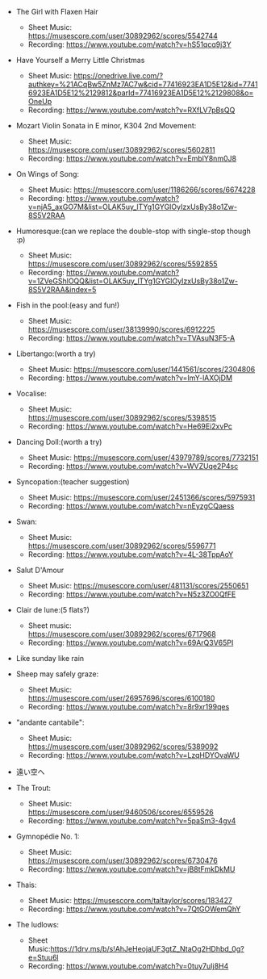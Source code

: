 - The Girl with Flaxen Hair
    - Sheet Music: https://musescore.com/user/30892962/scores/5542744
    - Recording: https://www.youtube.com/watch?v=hS51qcq9j3Y

- Have Yourself a Merry Little Christmas
    - Sheet Music: https://onedrive.live.com/?authkey=%21ACqBw5ZnMz7AC7w&cid=77416923EA1D5E12&id=77416923EA1D5E12%2129812&parId=77416923EA1D5E12%2129808&o=OneUp
    - Recording: https://www.youtube.com/watch?v=RXfLV7pBsQQ

- Mozart Violin Sonata in E minor, K304 2nd Movement: 
    - Sheet Music: https://musescore.com/user/30892962/scores/5602811
    - Recording: https://www.youtube.com/watch?v=EmblY8nm0J8

- On Wings of Song:
    - Sheet Music: https://musescore.com/user/1186266/scores/6674228
    - Recording: https://www.youtube.com/watch?v=njA5_axGO7M&list=OLAK5uy_lTYg1GYGIOyIzxUsBy38o1Zw-8S5V2RAA

- Humoresque:(can we replace the double-stop with single-stop though :p)
    - Sheet Music: https://musescore.com/user/30892962/scores/5592855
    - Recording: https://www.youtube.com/watch?v=1ZVeGShlOQQ&list=OLAK5uy_lTYg1GYGIOyIzxUsBy38o1Zw-8S5V2RAA&index=5

- Fish in the pool:(easy and fun!)
    - Sheet Music: https://musescore.com/user/38139990/scores/6912225
    - Recording: https://www.youtube.com/watch?v=TVAsuN3F5-A

- Libertango:(worth a try)
    - Sheet Music: https://musescore.com/user/1441561/scores/2304806
    - Recording: https://www.youtube.com/watch?v=ImY-lAXOjDM

- Vocalise:
    - Sheet Music: https://musescore.com/user/30892962/scores/5398515
    - Recording: https://www.youtube.com/watch?v=He69Ei2xvPc

- Dancing Doll:(worth a try)
    - Sheet Music: https://musescore.com/user/43979789/scores/7732151
    - Recording: https://www.youtube.com/watch?v=WVZUqe2P4sc

- Syncopation:(teacher suggestion)
    - Sheet Music: https://musescore.com/user/2451366/scores/5975931
    - Recording: https://www.youtube.com/watch?v=nEyzgCQaess

- Swan:
    - Sheet Music: https://musescore.com/user/30892962/scores/5596771
    - Recording: https://www.youtube.com/watch?v=4L-38TppAoY

- Salut D'Amour
    - Sheet Music: https://musescore.com/user/481131/scores/2550651
    - Recording: https://www.youtube.com/watch?v=N5z3ZO0QfFE

- Clair de lune:(5 flats?)
    - Sheet music: https://musescore.com/user/30892962/scores/6717968
    - Recording: https://www.youtube.com/watch?v=69ArQ3V65PI

- Like sunday like rain

- Sheep may safely graze:
    - Sheet Music: https://musescore.com/user/26957696/scores/6100180
    - Recording: https://www.youtube.com/watch?v=8r9xr199qes

- "andante cantabile":
    - Sheet Music: https://musescore.com/user/30892962/scores/5389092
    - Recording: https://www.youtube.com/watch?v=LzqHDYOvaWU

- 遠い空へ

- The Trout:
    - Sheet Music: https://musescore.com/user/9460506/scores/6559526
    - Recording: https://www.youtube.com/watch?v=5paSm3-4gv4

- Gymnopédie No. 1:
    - Sheet Music: https://musescore.com/user/30892962/scores/6730476
    - Recording: https://www.youtube.com/watch?v=jB8tFmkDkMU

- Thais:
    - Sheet Music: https://musescore.com/taltaylor/scores/183427
    - Recording: https://www.youtube.com/watch?v=7QtGOWemQhY

- The ludlows:
    - Sheet Music:https://1drv.ms/b/s!AhJeHeojaUF3gtZ_NtaOg2HDhbd_0g?e=Stuu6l
    - Recording: https://www.youtube.com/watch?v=0tuy7uIj8H4
